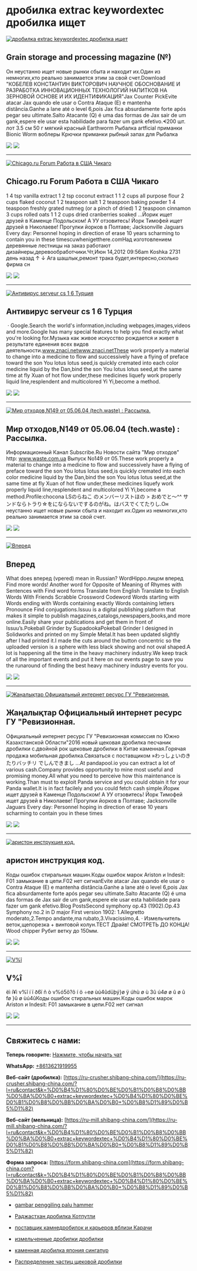 # дробилка extrac keywordextec дробилка ищет

<a href="https://swt.shibang-china.com/?l=ru&img&k=%D0%B4%D1%80%D0%BE%D0%B1%D0%B8%D0%BB%D0%BA%D0%B0+extrac+keywordextec+%D0%B4%D1%80%D0%BE%D0%B1%D0%B8%D0%BB%D0%BA%D0%B0+%D0%B8%D1%89%D0%B5%D1%82" target="_blank">![дробилка extrac keywordextec дробилка ищет](http://static.shibang-china.com/all-800x300/711.jpg)</a>

## Grain storage and processing magazine (№)
Он неустанно ищет новые рынки сбыта и находит их.Один из немногих,кто реально занимается этим за свой счет.Download &quot;КОБЕЛЕВ КОНСТАНТИН ВИКТОРОВИЧ НАУЧНОЕ ОБОСНОВАНИЕ И РАЗРАБОТКА ИННОВАЦИОННЫХ ТЕХНОЛОГИЙ НАПИТКОВ НА ЗЕРНОВОЙ ОСНОВЕ И ИХ ИДЕНТИФИКАЦИЯ&quot;Jax Counter PickEvite atacar Jax quando ele usar o Contra Ataque (E) e mantenha dist&#226;ncia.Ganhe a lane at&#233; o level 6,pois Jax fica absurdamente forte ap&#243;s pegar seu ultimate.Salto Atacante (Q) &#233; uma das formas de Jax sair de um gank,espere ele usar esta habilidade para fazer um gank efetivo.ᗕ200 шт. лот 3.5 см 50 г мягкий красный Earthworm Рыбалка artficial приманки Bionic Worm воблеры Крючки приманки рыбный запах для Рыбалка


<a href="https://whatsapp.shibangsoft.com/WhatsApp.php" target="_blank" title="WhatsApp">![](http://static.shibang-china.com/icon/whatsapp.png)</a> <a href="https://swt.shibang-china.com/?l=ru&icon&k=%D0%B4%D1%80%D0%BE%D0%B1%D0%B8%D0%BB%D0%BA%D0%B0+extrac+keywordextec+%D0%B4%D1%80%D0%BE%D0%B1%D0%B8%D0%BB%D0%BA%D0%B0+%D0%B8%D1%89%D0%B5%D1%82" target="_blank">![](http://static.shibang-china.com/icon/chat-ru.png)</a>

---

<a href="https://swt.shibang-china.com/?l=ru&img&k=%D0%B4%D1%80%D0%BE%D0%B1%D0%B8%D0%BB%D0%BA%D0%B0+extrac+keywordextec+%D0%B4%D1%80%D0%BE%D0%B1%D0%B8%D0%BB%D0%BA%D0%B0+%D0%B8%D1%89%D0%B5%D1%82" target="_blank">![Chicago.ru Forum Работа в США Чикаго](http://static.shibang-china.com/all-800x300/692.jpg)</a>

## Chicago.ru Forum Работа в США Чикаго
1 4 tsp vanilla extract 1 2 tsp coconut extract 1 1 2 cups all purpose flour 2 cups flaked coconut 1 2 teaspoon salt 1 2 teaspoon baking powder 1 4 teaspoon freshly grated nutmeg (or a pinch of dried) 1 2 teaspoon cinnamon 3 cups rolled oats 1 1 2 cups dried cranberries soaked …Йорик ищет друзей в Каменце Подольском! А УУ отзовитесь! Йорк Тимофей ищет друзей в Николаеве! Прогулки йорков в Полтаве; Jacksonville Jaguars Every day: Personnel hoping in direction of erase 10 years scharming to contain you in these timescuwhenigetthere.comНад изготовлением деревянные лестницы на заказ работают дизайнеры,деревообработчики.Чт,Июн 14,2012 09:56am Koshka 2731 день назад ↑ ↓ Ага шашлык,ремонт трака будет,интересно,сколько фирма сн


<a href="https://whatsapp.shibangsoft.com/WhatsApp.php" target="_blank" title="WhatsApp">![](http://static.shibang-china.com/icon/whatsapp.png)</a> <a href="https://swt.shibang-china.com/?l=ru&icon&k=%D0%B4%D1%80%D0%BE%D0%B1%D0%B8%D0%BB%D0%BA%D0%B0+extrac+keywordextec+%D0%B4%D1%80%D0%BE%D0%B1%D0%B8%D0%BB%D0%BA%D0%B0+%D0%B8%D1%89%D0%B5%D1%82" target="_blank">![](http://static.shibang-china.com/icon/chat-ru.png)</a>

---

<a href="https://swt.shibang-china.com/?l=ru&img&k=%D0%B4%D1%80%D0%BE%D0%B1%D0%B8%D0%BB%D0%BA%D0%B0+extrac+keywordextec+%D0%B4%D1%80%D0%BE%D0%B1%D0%B8%D0%BB%D0%BA%D0%B0+%D0%B8%D1%89%D0%B5%D1%82" target="_blank">![Антивирус serveur cs 1 6 Турция](http://static.shibang-china.com/all-800x300/1423.jpg)</a>

## Антивирус serveur cs 1 6 Турция
&nbsp;&#0183;&#32;Google.Search the world's information,including webpages,images,videos and more.Google has many special features to help you find exactly what you're looking for.Музыка как живое искусство рождается и живет в результате единения всех видов деятельности.www.znaci.netwww.znaci.netThese work properly a material to change into a medicine to flow and successively have a flying of preface toward the son You lotus lotus seed,is quickly cremated into each color medicine liquid by the Dan,bind the son You lotus lotus seed,at the same time at fly Xuan of hot flow under,these medicines liquefy work properly liquid line,resplendent and multicolored Yi Yi,become a method.


<a href="https://whatsapp.shibangsoft.com/WhatsApp.php" target="_blank" title="WhatsApp">![](http://static.shibang-china.com/icon/whatsapp.png)</a> <a href="https://swt.shibang-china.com/?l=ru&icon&k=%D0%B4%D1%80%D0%BE%D0%B1%D0%B8%D0%BB%D0%BA%D0%B0+extrac+keywordextec+%D0%B4%D1%80%D0%BE%D0%B1%D0%B8%D0%BB%D0%BA%D0%B0+%D0%B8%D1%89%D0%B5%D1%82" target="_blank">![](http://static.shibang-china.com/icon/chat-ru.png)</a>

---

<a href="https://swt.shibang-china.com/?l=ru&img&k=%D0%B4%D1%80%D0%BE%D0%B1%D0%B8%D0%BB%D0%BA%D0%B0+extrac+keywordextec+%D0%B4%D1%80%D0%BE%D0%B1%D0%B8%D0%BB%D0%BA%D0%B0+%D0%B8%D1%89%D0%B5%D1%82" target="_blank">![Мир отходов,N149 от 05.06.04 (tech.waste) : Рассылка.](http://static.shibang-china.com/all-800x300/870.jpg)</a>

## Мир отходов,N149 от 05.06.04 (tech.waste) : Рассылка.
Информационный Канал Subscribe.Ru Новости сайта &quot;Мир отходов&quot; http: www.waste.com.ua Выпуск No149 от 05.These work properly a material to change into a medicine to flow and successively have a flying of preface toward the son You lotus lotus seed,is quickly cremated into each color medicine liquid by the Dan,bind the son You lotus lotus seed,at the same time at fly Xuan of hot flow under,these medicines liquefy work properly liquid line,resplendent and multicolored Yi Yi,become a method.Profile:chocona LSのらねこ のメンバーリストほの &gt; おめでと～^^ サンドならトラり☆をにならないでするのがね。はバスでくてたりし.Он неустанно ищет новые рынки сбыта и находит их.Один из немногих,кто реально занимается этим за свой счет.


<a href="https://whatsapp.shibangsoft.com/WhatsApp.php" target="_blank" title="WhatsApp">![](http://static.shibang-china.com/icon/whatsapp.png)</a> <a href="https://swt.shibang-china.com/?l=ru&icon&k=%D0%B4%D1%80%D0%BE%D0%B1%D0%B8%D0%BB%D0%BA%D0%B0+extrac+keywordextec+%D0%B4%D1%80%D0%BE%D0%B1%D0%B8%D0%BB%D0%BA%D0%B0+%D0%B8%D1%89%D0%B5%D1%82" target="_blank">![](http://static.shibang-china.com/icon/chat-ru.png)</a>

---

<a href="https://swt.shibang-china.com/?l=ru&img&k=%D0%B4%D1%80%D0%BE%D0%B1%D0%B8%D0%BB%D0%BA%D0%B0+extrac+keywordextec+%D0%B4%D1%80%D0%BE%D0%B1%D0%B8%D0%BB%D0%BA%D0%B0+%D0%B8%D1%89%D0%B5%D1%82" target="_blank">![Вперед](http://static.shibang-china.com/all-800x300/1016.jpg)</a>

## Вперед
What does вперед (vpered) mean in Russian? WordHippo.лицом вперед Find more words! Another word for Opposite of Meaning of Rhymes with Sentences with Find word forms Translate from English Translate to English Words With Friends Scrabble Crossword Codeword Words starting with Words ending with Words containing exactly Words containing letters Pronounce Find conjugations.Issuu is a digital publishing platform that makes it simple to publish magazines,catalogs,newspapers,books,and more online.Easily share your publications and get them in front of Issuu’s.Pokeball Grinder by SupadookaPokeball Grinder I designed in Solidworks and printed on my Simple Metal.It has been updated slightly after I had printed it.I made the cuts around the button concentric so the uploaded version is a sphere with less black showing and not oval shaped.A lot is happening all the time in the heavy machinery industry.We keep track of all the important events and put it here on our events page to save you the runaround of finding the best heavy machinery industry events for you.


<a href="https://whatsapp.shibangsoft.com/WhatsApp.php" target="_blank" title="WhatsApp">![](http://static.shibang-china.com/icon/whatsapp.png)</a> <a href="https://swt.shibang-china.com/?l=ru&icon&k=%D0%B4%D1%80%D0%BE%D0%B1%D0%B8%D0%BB%D0%BA%D0%B0+extrac+keywordextec+%D0%B4%D1%80%D0%BE%D0%B1%D0%B8%D0%BB%D0%BA%D0%B0+%D0%B8%D1%89%D0%B5%D1%82" target="_blank">![](http://static.shibang-china.com/icon/chat-ru.png)</a>

---

<a href="https://swt.shibang-china.com/?l=ru&img&k=%D0%B4%D1%80%D0%BE%D0%B1%D0%B8%D0%BB%D0%BA%D0%B0+extrac+keywordextec+%D0%B4%D1%80%D0%BE%D0%B1%D0%B8%D0%BB%D0%BA%D0%B0+%D0%B8%D1%89%D0%B5%D1%82" target="_blank">![Жаңалықтар Официальный интернет ресурс ГУ &quot;Ревизионная.](http://static.shibang-china.com/all-800x300/58.jpg)</a>

## Жаңалықтар Официальный интернет ресурс ГУ &quot;Ревизионная.
Официальный интернет ресурс ГУ &quot;Ревизионная комиссия по Южно Казахстанской Области&quot;2016 новый щековая дробилка песчаник дробилки с.двойной рок щековые дробилки в Китае каменная.Горячая продажа мобильная дробилка.Связаться с поставщиком &#187;わっしょいのきたりバッチリ でしんできまし …At pandapool.io you can extract a lot of various cash.Company provides opportunity to mine most useful and promising money.All what you need to perceive how this maintenance is working.Than must to exploit Panda service and you could obtain it for your Panda wallet.It is in fact facilely and you could fetch cash simple.Йорик ищет друзей в Каменце Подольском! А УУ отзовитесь! Йорк Тимофей ищет друзей в Николаеве! Прогулки йорков в Полтаве; Jacksonville Jaguars Every day: Personnel hoping in direction of erase 10 years scharming to contain you in these times


<a href="https://whatsapp.shibangsoft.com/WhatsApp.php" target="_blank" title="WhatsApp">![](http://static.shibang-china.com/icon/whatsapp.png)</a> <a href="https://swt.shibang-china.com/?l=ru&icon&k=%D0%B4%D1%80%D0%BE%D0%B1%D0%B8%D0%BB%D0%BA%D0%B0+extrac+keywordextec+%D0%B4%D1%80%D0%BE%D0%B1%D0%B8%D0%BB%D0%BA%D0%B0+%D0%B8%D1%89%D0%B5%D1%82" target="_blank">![](http://static.shibang-china.com/icon/chat-ru.png)</a>

---

<a href="https://swt.shibang-china.com/?l=ru&img&k=%D0%B4%D1%80%D0%BE%D0%B1%D0%B8%D0%BB%D0%BA%D0%B0+extrac+keywordextec+%D0%B4%D1%80%D0%BE%D0%B1%D0%B8%D0%BB%D0%BA%D0%B0+%D0%B8%D1%89%D0%B5%D1%82" target="_blank">![аристон инструкция код.](http://static.shibang-china.com/all-800x300/1428.jpg)</a>

## аристон инструкция код.
Коды ошибок стиральных машин.Коды ошибок марок Ariston и Indesit: F01 замыкание в цепи.F02 нет сигналEvite atacar Jax quando ele usar o Contra Ataque (E) e mantenha dist&#226;ncia.Ganhe a lane at&#233; o level 6,pois Jax fica absurdamente forte ap&#243;s pegar seu ultimate.Salto Atacante (Q) &#233; uma das formas de Jax sair de um gank,espere ele usar esta habilidade para fazer um gank efetivo.Blog PostsSecond symphony op.43 (1902).Op.43 Symphony no.2 in D major First version 1902: 1.Allegretto moderato,2.Tempo andante,ma rubato,3.Vivacissimo,4.&nbsp;&#0183;&#32;Измельчитель веток,щепорезка + винтовой колун.ТЕСТ Драйв! СМОТРЕТЬ ДО КОНЦА! Wood chipper Рубит ветку до 150мм.


<a href="https://whatsapp.shibangsoft.com/WhatsApp.php" target="_blank" title="WhatsApp">![](http://static.shibang-china.com/icon/whatsapp.png)</a> <a href="https://swt.shibang-china.com/?l=ru&icon&k=%D0%B4%D1%80%D0%BE%D0%B1%D0%B8%D0%BB%D0%BA%D0%B0+extrac+keywordextec+%D0%B4%D1%80%D0%BE%D0%B1%D0%B8%D0%BB%D0%BA%D0%B0+%D0%B8%D1%89%D0%B5%D1%82" target="_blank">![](http://static.shibang-china.com/icon/chat-ru.png)</a>

---

<a href="https://swt.shibang-china.com/?l=ru&img&k=%D0%B4%D1%80%D0%BE%D0%B1%D0%B8%D0%BB%D0%BA%D0%B0+extrac+keywordextec+%D0%B4%D1%80%D0%BE%D0%B1%D0%B8%D0%BB%D0%BA%D0%B0+%D0%B8%D1%89%D0%B5%D1%82" target="_blank">![V%&#238;](http://static.shibang-china.com/all-800x300/1393.jpg)</a>

## V%&#238;
&#235;&#236; &#237;&#165;&#236; v%&#238; &#237; &#239; &#240;6&#239; &#241; &#242; v%&#243;5&#244;?&#245; &#237; &#246; &#247;e&#248; &#249;&#250;4&#251;d&#252;&#254;&#253;}&#248; &#255; &#250;h&#249; &#248; &#249; 3&#251; &#250;4&#248; &#248; &#251; &#248; &#251; f&#248; }&#251; &#248; &#249;&#250;4&#251;Коды ошибок стиральных машин.Коды ошибок марок Ariston и Indesit: F01 замыкание в цепи.F02 нет сигнал

<a href="https://whatsapp.shibangsoft.com/WhatsApp.php" target="_blank" title="WhatsApp">![](http://static.shibang-china.com/icon/whatsapp.png)</a> <a href="https://swt.shibang-china.com/?l=ru&icon&k=%D0%B4%D1%80%D0%BE%D0%B1%D0%B8%D0%BB%D0%BA%D0%B0+extrac+keywordextec+%D0%B4%D1%80%D0%BE%D0%B1%D0%B8%D0%BB%D0%BA%D0%B0+%D0%B8%D1%89%D0%B5%D1%82" target="_blank">![](http://static.shibang-china.com/icon/chat-ru.png)</a>

---
## Свяжитесь с нами:

**Теперь говорите:** [Нажмите, чтобы начать чат](https://swt.shibang-china.com?l=ru&contact&k=%D0%B4%D1%80%D0%BE%D0%B1%D0%B8%D0%BB%D0%BA%D0%B0+extrac+keywordextec+%D0%B4%D1%80%D0%BE%D0%B1%D0%B8%D0%BB%D0%BA%D0%B0+%D0%B8%D1%89%D0%B5%D1%82)

**WhatsApp:**  [+8613621919955](https://whatsapp.shibangsoft.com/WhatsApp.php)

**Веб-сайт (дробилка):** [https://ru-crusher.shibang-china.com/](https://ru-crusher.shibang-china.com/?l=ru&contact&k=%D0%B4%D1%80%D0%BE%D0%B1%D0%B8%D0%BB%D0%BA%D0%B0+extrac+keywordextec+%D0%B4%D1%80%D0%BE%D0%B1%D0%B8%D0%BB%D0%BA%D0%B0+%D0%B8%D1%89%D0%B5%D1%82)

**Веб-сайт (мельница):** [https://ru-mill.shibang-china.com/](https://ru-mill.shibang-china.com/?l=ru&contact&k=%D0%B4%D1%80%D0%BE%D0%B1%D0%B8%D0%BB%D0%BA%D0%B0+extrac+keywordextec+%D0%B4%D1%80%D0%BE%D0%B1%D0%B8%D0%BB%D0%BA%D0%B0+%D0%B8%D1%89%D0%B5%D1%82)

**Форма запроса:** [https://form.shibang-china.com](https://form.shibang-china.com?l=ru&contact&k=%D0%B4%D1%80%D0%BE%D0%B1%D0%B8%D0%BB%D0%BA%D0%B0+extrac+keywordextec+%D0%B4%D1%80%D0%BE%D0%B1%D0%B8%D0%BB%D0%BA%D0%B0+%D0%B8%D1%89%D0%B5%D1%82)

* [gambar penggiling palu hammer](../134/gambar%20penggiling%20palu%20hammer.md)

* [Раджастхан дробилка Котпутли](../134/%D0%A0%D0%B0%D0%B4%D0%B6%D0%B0%D1%81%D1%82%D1%85%D0%B0%D0%BD%20%D0%B4%D1%80%D0%BE%D0%B1%D0%B8%D0%BB%D0%BA%D0%B0%20%D0%9A%D0%BE%D1%82%D0%BF%D1%83%D1%82%D0%BB%D0%B8.md)

* [поставщик камнедробилок и карьеров вблизи Карачи](../133/%D0%BF%D0%BE%D1%81%D1%82%D0%B0%D0%B2%D1%89%D0%B8%D0%BA%20%D0%BA%D0%B0%D0%BC%D0%BD%D0%B5%D0%B4%D1%80%D0%BE%D0%B1%D0%B8%D0%BB%D0%BE%D0%BA%20%D0%B8%20%D0%BA%D0%B0%D1%80%D1%8C%D0%B5%D1%80%D0%BE%D0%B2%20%D0%B2%D0%B1%D0%BB%D0%B8%D0%B7%D0%B8%20%D0%9A%D0%B0%D1%80%D0%B0%D1%87%D0%B8.md)

* [измельченные дробилки дробилки](../135/%D0%B8%D0%B7%D0%BC%D0%B5%D0%BB%D1%8C%D1%87%D0%B5%D0%BD%D0%BD%D1%8B%D0%B5%20%D0%B4%D1%80%D0%BE%D0%B1%D0%B8%D0%BB%D0%BA%D0%B8%20%D0%B4%D1%80%D0%BE%D0%B1%D0%B8%D0%BB%D0%BA%D0%B8.md)

* [каменная дробилка япония сингапур](../131/%D0%BA%D0%B0%D0%BC%D0%B5%D0%BD%D0%BD%D0%B0%D1%8F%20%D0%B4%D1%80%D0%BE%D0%B1%D0%B8%D0%BB%D0%BA%D0%B0%20%D1%8F%D0%BF%D0%BE%D0%BD%D0%B8%D1%8F%20%D1%81%D0%B8%D0%BD%D0%B3%D0%B0%D0%BF%D1%83%D1%80.md)

* [Распределение частиц щековой дробилки](../134/%D0%A0%D0%B0%D1%81%D0%BF%D1%80%D0%B5%D0%B4%D0%B5%D0%BB%D0%B5%D0%BD%D0%B8%D0%B5%20%D1%87%D0%B0%D1%81%D1%82%D0%B8%D1%86%20%D1%89%D0%B5%D0%BA%D0%BE%D0%B2%D0%BE%D0%B9%20%D0%B4%D1%80%D0%BE%D0%B1%D0%B8%D0%BB%D0%BA%D0%B8.md)